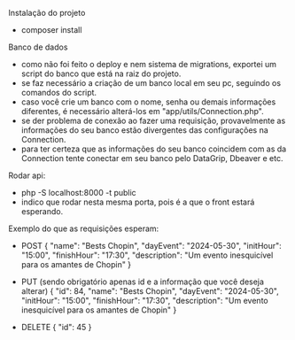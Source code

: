 Instalação do projeto
  - composer install


Banco de dados
  - como não foi feito o deploy e nem sistema de migrations, exportei um script do banco que está na raiz do projeto.
  - se faz necessário a criação de um banco local em seu pc, seguindo os comandos do script.
  - caso você crie um banco com o nome, senha ou demais informações diferentes, é necessário alterá-los em "app/utils/Connection.php".
  - se der problema de conexão ao fazer uma requisição, provavelmente as informações do seu banco estão divergentes das configurações na Connection.
  - para ter certeza que as informações do seu banco coincidem com as da Connection tente conectar em seu banco pelo DataGrip, Dbeaver e etc.


Rodar api:
  - php -S localhost:8000 -t public
  - indico que rodar nesta mesma porta, pois é a que o front estará esperando.


Exemplo do que as requisições esperam:
  - POST
      {
        "name": "Bests Chopin",
        "dayEvent": "2024-05-30",
        "initHour": "15:00",
        "finishHour": "17:30",
        "description": "Um evento inesquicível para os amantes de Chopin"
      }

  - PUT (sendo obrigatório apenas id e a informação que você deseja alterar)
    {
      "id": 84,
      "name": "Bests Chopin",
      "dayEvent": "2024-05-30",
      "initHour": "15:00",
      "finishHour": "17:30",
      "description": "Um evento inesquicível para os amantes de Chopin"
    }

  - DELETE
    {
      "id": 45
    }